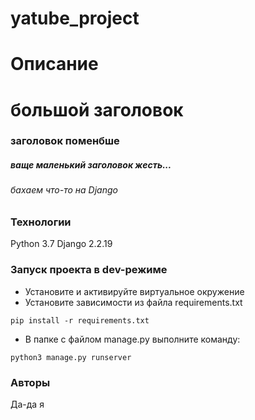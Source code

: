# yatube_project

# Описание
# большой заголовок
### заголовок поменбше
##### ваще маленький заголовок жесть...
 
###### бахаем что-то на Django
### Технологии
Python 3.7
Django 2.2.19
### Запуск проекта в dev-режиме
- Установите и активируйте виртуальное окружение
- Установите зависимости из файла requirements.txt
```
pip install -r requirements.txt
``` 
- В папке с файлом manage.py выполните команду:
```
python3 manage.py runserver
```
### Авторы
Да-да я
